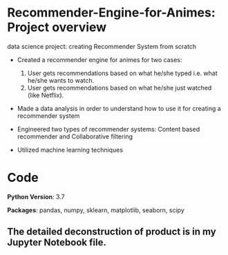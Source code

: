 # Recommender-Engine-for-Animes: Project overview
data science project: creating Recommender System from scratch

* Created a recommender engine for animes for two cases:
  1) User gets recommendations based on what he/she typed i.e. what he/she wants to watch.
  2) User gets recommendations based on what he/she just watched (like Netflix).
  
* Made a data analysis in order to understand how to use it for creating a recommender system

* Engineered two types of recommender systems: Content based recommender and Collaborative filtering

* Utilized machine learning techniques

# Code

**Python Version**: 3.7

**Packages**: pandas, numpy, sklearn, matplotlib, seaborn, scipy

## The detailed deconstruction of product is in my Jupyter Notebook file.


